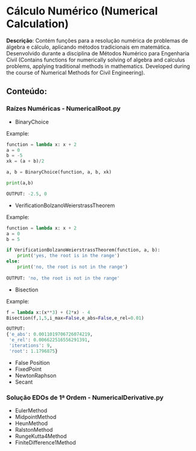 # Cálculo Numérico (Numerical Calculation)

**Descrição**: Contém funções para a resolução numérica de problemas de álgebra e cálculo, aplicando métodos tradicionais em matemática. Desenvolvido durante a disciplina de  Métodos Numérico para Engenharia Civil (Contains functions for numerically solving of algebra and calculus problems, applying traditional methods in mathematics. Developed during the course of Numerical Methods for Civil Engineering).

## Conteúdo:

### Raízes Numéricas - NumericalRoot.py

* BinaryChoice

Example:
```python
function = lambda x: x + 2
a = 0
b = -5
xk = (a + b)/2

a, b = BinaryChoice(function, a, b, xk)

print(a,b)

OUTPUT: -2.5, 0
```
* VerificationBolzanoWeierstrassTheorem

Example:
```python
function = lambda x: x + 2
a = 0
b = 5

if VerificationBolzanoWeierstrassTheorem(function, a, b):
    print('yes, the root is in the range')
else:
    print('no, the root is not in the range')
    
OUTPUT: 'no, the root is not in the range'
```
* Bisection

Example:
```python
f = lambda x:(x**3) + (2*x) - 4
Bisection(f,1,5,i_max=False,e_abs=False,e_rel=0.01)

OUTPUT: 
{'e_abs': 0.0011019706726074219,
 'e_rel': 0.006622516556291391,
 'iterations': 9,
 'root': 1.1796875}
```
* False Position
* FixedPoint
* NewtonRaphson
* Secant

### Solução EDOs de 1ª Ordem - NumericalDerivative.py

* EulerMethod
* MidpointMethod
* HeunMethod
* RalstonMethod
* RungeKutta4Method
* FiniteDifference1Method
